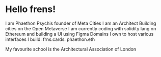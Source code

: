 # Hello frens!
I am Phaethon Psychis founder of Meta Cities
I am an Architect  Building cities on the Open Metaverse 
I am currently coding with solidity lang on Ethereum and building a UI using Figma
Domains I own to host various interfaces I build: frns.cards. phaethon.eth

My favourite school is the Architectural Association of London
